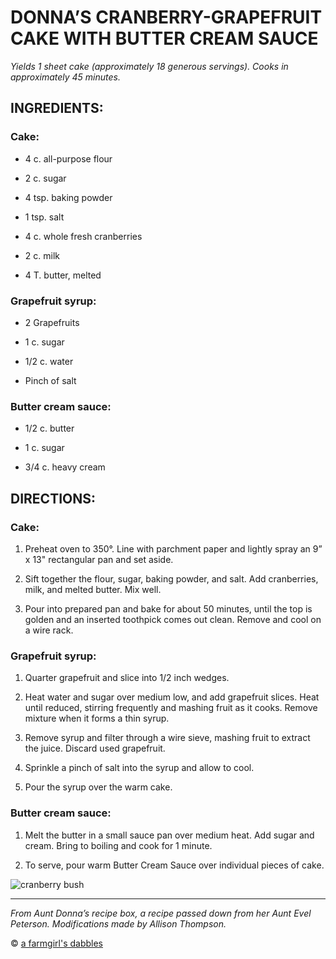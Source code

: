 # DONNA’S CRANBERRY-GRAPEFRUIT CAKE WITH BUTTER CREAM SAUCE
_Yields 1 sheet cake (approximately 18 generous servings). Cooks in approximately 45 minutes._

## INGREDIENTS:

### Cake:

- 4 c. all-purpose flour
  
- 2 c. sugar
  
- 4 tsp. baking powder
  
- 1 tsp. salt
  
- 4 c. whole fresh cranberries
  
- 2 c. milk
  
- 4 T. butter, melted

  
### Grapefruit syrup:

- 2 Grapefruits
  
- 1 c. sugar
  
- 1/2 c. water
  
- Pinch of salt


### Butter cream sauce:

- 1/2 c. butter
  
- 1 c. sugar
  
- 3/4 c. heavy cream


## DIRECTIONS:

### Cake:
1. Preheat oven to 350°. Line with parchment paper and lightly spray an 9” x 13" rectangular pan and set aside.

2. Sift together the flour, sugar, baking powder, and salt. Add cranberries, milk, and melted butter. Mix well. 

3. Pour into prepared pan and bake for about 50 minutes, until the top is golden and an inserted toothpick comes out clean. Remove and cool on a wire rack.

### Grapefruit syrup:
1. Quarter grapefruit and slice into 1/2 inch wedges.

2. Heat water and sugar over medium low, and add grapefruit slices. Heat until reduced, stirring frequently and mashing fruit as it cooks. Remove mixture when it forms a thin syrup.

3. Remove syrup and filter through a wire sieve, mashing fruit to extract the juice. Discard used grapefruit. 

4. Sprinkle a pinch of salt into the syrup and allow to cool.

5. Pour the syrup over the warm cake.

### Butter cream sauce:
  1. Melt the butter in a small sauce pan over medium heat. Add sugar and cream. Bring to boiling and cook for 1 minute.
  
  2. To serve, pour warm Butter Cream Sauce over individual pieces of cake.
  
  ![cranberry bush](https://upload.wikimedia.org/wikipedia/commons/3/3a/Cranberry_bog.jpg)
  
  ___


_From Aunt Donna’s recipe box, a recipe passed down from her Aunt Evel Peterson. Modifications made by Allison Thompson._

© [a farmgirl's dabbles](https://www.afarmgirlsdabbles.com/donnas-cranberry-cake-with-butter-cream-sauce/ "Original recipe")
